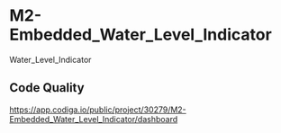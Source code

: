 # M2-Embedded_Water_Level_Indicator
Water_Level_Indicator

## Code Quality

https://app.codiga.io/public/project/30279/M2-Embedded_Water_Level_Indicator/dashboard
